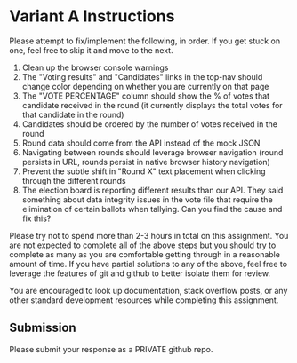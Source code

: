 # Variant A Instructions

Please attempt to fix/implement the following, in order. If you get stuck on
one, feel free to skip it and move to the next.

1. Clean up the browser console warnings
2. The "Voting results" and "Candidates" links in the top-nav should change
   color depending on whether you are currently on that page
3. The "VOTE PERCENTAGE" column should show the % of votes that candidate
   received in the round (it currently displays the total votes for that
   candidate in the round)
4. Candidates should be ordered by the number of votes received in the round
5. Round data should come from the API instead of the mock JSON
6. Navigating between rounds should leverage browser navigation (round persists
   in URL, rounds persist in native browser history navigation)
7. Prevent the subtle shift in "Round X" text placement when clicking through
   the different rounds
8. The election board is reporting different results than our API. They said
   something about data integrity issues in the vote file that require the
   elimination of certain ballots when tallying. Can you find the cause and fix
   this?

Please try not to spend more than 2-3 hours in total on this assignment. You are
not expected to complete all of the above steps but you should try to complete
as many as you are comfortable getting through in a reasonable amount of time.
If you have partial solutions to any of the above, feel free to leverage the
features of git and github to better isolate them for review.

You are encouraged to look up documentation, stack overflow posts, or any other
standard development resources while completing this assignment.

## Submission

Please submit your response as a PRIVATE github repo.
